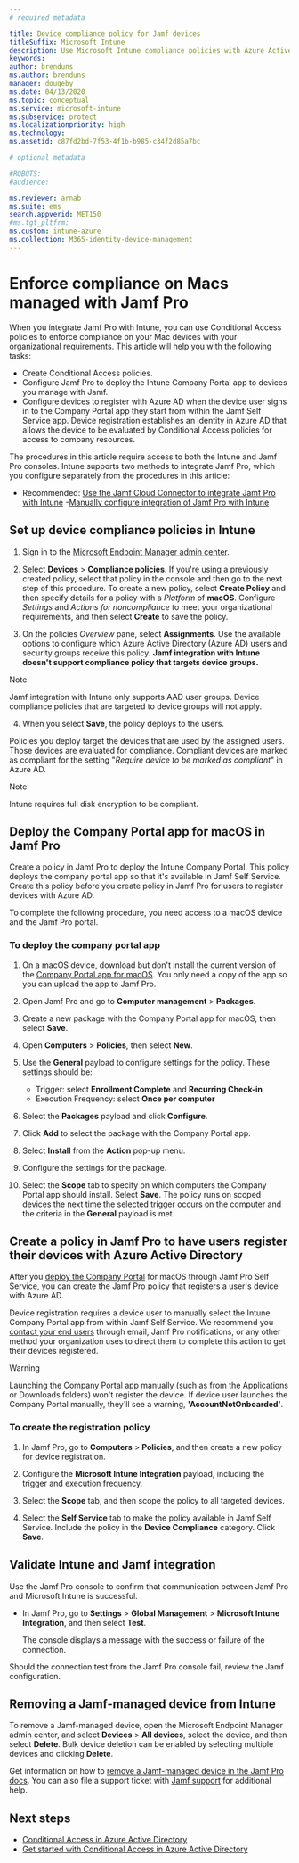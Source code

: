 ```yaml
---
# required metadata

title: Device compliance policy for Jamf devices
titleSuffix: Microsoft Intune
description: Use Microsoft Intune compliance policies with Azure Active Directory Conditional Access to help secure Jamf-managed devices.
keywords:
author: brenduns
ms.author: brenduns
manager: dougeby
ms.date: 04/13/2020
ms.topic: conceptual
ms.service: microsoft-intune
ms.subservice: protect
ms.localizationpriority: high
ms.technology:
ms.assetid: c87fd2bd-7f53-4f1b-b985-c34f2d85a7bc

# optional metadata

#ROBOTS: 
#audience:

ms.reviewer: arnab
ms.suite: ems
search.appverid: MET150
#ms.tgt_pltfrm:
ms.custom: intune-azure
ms.collection: M365-identity-device-management
---
```


# Enforce compliance on Macs managed with Jamf Pro

When you integrate Jamf Pro with Intune, you can use Conditional Access policies to enforce compliance on your Mac devices with your organizational requirements. This article will help you with the following tasks:  

- Create Conditional Access policies.
- Configure Jamf Pro to deploy the Intune Company Portal app to devices you manage with Jamf.
- Configure devices to register with Azure AD when the device user signs in to the Company Portal app they start from within the Jamf Self Service app. Device registration establishes an identity in Azure AD that allows the device to be evaluated by Conditional Access policies for access to company resources.  
 
The procedures in this article require access to both the Intune and Jamf Pro consoles.
Intune supports two methods to integrate Jamf Pro, which you configure separately from the procedures in this article:

- Recommended: [Use the Jamf Cloud Connector to integrate Jamf Pro with Intune](conditional-access-jamf-cloud-connector.md)
-[Manually configure integration of Jamf Pro with Intune](conditional-access-integrate-jamf.md)


## Set up device compliance policies in Intune

1. Sign in to the [Microsoft Endpoint Manager admin center](https://go.microsoft.com/fwlink/?linkid=2109431).

2. Select **Devices** > **Compliance policies**. If you're using a previously created policy, select that policy in the console and then go to the next step of this procedure. To create a new policy, select **Create Policy** and then specify details for a policy with a *Platform* of **macOS**. Configure *Settings* and *Actions for noncompliance* to meet your organizational requirements, and then select **Create** to save the policy.

3. On the policies *Overview* pane, select **Assignments**. Use the available options to configure which Azure Active Directory (Azure AD) users and security groups receive this policy. **Jamf integration with Intune doesn't support compliance policy that targets device groups.**

> [!NOTE]
> Jamf integration with Intune only supports AAD user groups. Device compliance policies that are targeted to device groups will not apply.

4. When you select **Save**, the policy deploys to the users.  

Policies you deploy target the devices that are used by the assigned users. Those devices are evaluated for compliance. Compliant devices are marked as compliant for the setting "*Require device to be marked as compliant*" in Azure AD.  

> [!NOTE]
> Intune requires full disk encryption to be compliant.

## Deploy the Company Portal app for macOS in Jamf Pro

Create a policy in Jamf Pro to deploy the Intune Company Portal. This policy deploys the company portal app so that it's available in Jamf Self Service. Create this policy before you create policy in Jamf Pro for users to register devices with Azure AD.  

To complete the following procedure, you need access to a macOS device and the Jamf Pro portal. 

### To deploy the company portal app  

1. On a macOS device, download but don't install the current version of the [Company Portal app for macOS](https://go.microsoft.com/fwlink/?linkid=862280). You only need a copy of the app so you can upload the app to Jamf Pro.  

2. Open Jamf Pro and go to **Computer management** > **Packages**.

3. Create a new package with the Company Portal app for macOS, then select **Save**.

4. Open **Computers** > **Policies**, then select **New**.

5. Use the **General** payload to configure settings for the policy. These settings should be:
   - Trigger: select **Enrollment Complete** and **Recurring Check-in**
   - Execution Frequency: select **Once per computer**

6. Select the **Packages** payload and click **Configure**.

7. Click **Add** to select the package with the Company Portal app.

8. Select **Install** from the **Action** pop-up menu.
9. Configure the settings for the package.

10. Select the **Scope** tab to specify on which computers the Company Portal app should install. Select **Save**. The policy runs on scoped devices the next time the selected trigger occurs on the computer and the criteria in the **General** payload is met.

## Create a policy in Jamf Pro to have users register their devices with Azure Active Directory  

After you [deploy the Company Portal](conditional-access-assign-jamf.md#deploy-the-company-portal-app-for-macos-in-jamf-pro) for macOS through Jamf Pro Self Service, you can create the Jamf Pro policy that registers a user's device with Azure AD. 

Device registration requires a device user to manually select the Intune Company Portal app from within Jamf Self Service. We recommend you [contact your end users](../fundamentals/end-user-educate.md) through email, Jamf Pro notifications, or any other method your organization uses to direct them to complete this action to get their devices registered. 

> [!WARNING]
> Launching the Company Portal app manually (such as from the Applications or Downloads folders) won't register the device. If device user launches the Company Portal manually, they'll see a warning, **'AccountNotOnboarded'**.

### To create the registration policy  

1. In Jamf Pro, go to **Computers** > **Policies**, and then create a new policy for device registration.

2. Configure the **Microsoft Intune Integration** payload, including the trigger and execution frequency.

3. Select the **Scope** tab, and then scope the policy to all targeted devices.

4. Select the **Self Service** tab to make the policy available in Jamf Self Service. Include the policy in the **Device Compliance** category. Click **Save**.

## Validate Intune and Jamf integration  

Use the Jamf Pro console to confirm that communication between Jamf Pro and Microsoft Intune is successful. 

- In Jamf Pro, go to **Settings** > **Global Management** > **Microsoft Intune Integration**, and then select **Test**.

    The console displays a message with the success or failure of the connection.  

Should the connection test from the Jamf Pro console fail, review the Jamf configuration. 


## Removing a Jamf-managed device from Intune

To remove a Jamf-managed device, open the Microsoft Endpoint Manager admin center, and select **Devices** > **All devices**, select the device, and then select **Delete**.  Bulk device deletion can be enabled by selecting multiple devices and clicking **Delete**.

Get information on how to [remove a Jamf-managed device in the Jamf Pro docs](https://www.jamf.com/jamf-nation/articles/80/unmanaging-computers-while-preserving-their-inventory-information). You can also file a support ticket with [Jamf support](https://www.jamf.com/support/) for additional help. 

## Next steps

- [Conditional Access in Azure Active Directory](https://docs.microsoft.com/azure/active-directory/active-directory-conditional-access-azure-portal)
- [Get started with Conditional Access in Azure Active Directory](https://docs.microsoft.com/azure/active-directory/active-directory-conditional-access-azure-portal-get-started)
